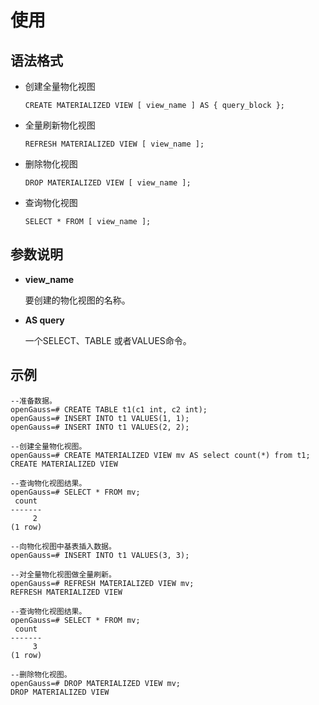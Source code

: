 # 使用<a name="ZH-CN_TOPIC_0295970205"></a>

## 语法格式<a name="section1810714714319"></a>

-   创建全量物化视图

    ```
    CREATE MATERIALIZED VIEW [ view_name ] AS { query_block }; 
    ```


-   全量刷新物化视图

    ```
    REFRESH MATERIALIZED VIEW [ view_name ];
    ```


-   删除物化视图

    ```
    DROP MATERIALIZED VIEW [ view_name ];
    ```


-   查询物化视图

    ```
    SELECT * FROM [ view_name ];
    ```

## 参数说明<a name="section6973139183420"></a>

- **view\_name**

  要创建的物化视图的名称。

- **AS query**

  一个SELECT、TABLE 或者VALUES命令。

## 示例<a name="section653116105315"></a>

```
--准备数据。
openGauss=# CREATE TABLE t1(c1 int, c2 int);
openGauss=# INSERT INTO t1 VALUES(1, 1);
openGauss=# INSERT INTO t1 VALUES(2, 2);

--创建全量物化视图。
openGauss=# CREATE MATERIALIZED VIEW mv AS select count(*) from t1;
CREATE MATERIALIZED VIEW

--查询物化视图结果。
openGauss=# SELECT * FROM mv;
 count 
-------
     2
(1 row)

--向物化视图中基表插入数据。
openGauss=# INSERT INTO t1 VALUES(3, 3);

--对全量物化视图做全量刷新。
openGauss=# REFRESH MATERIALIZED VIEW mv;
REFRESH MATERIALIZED VIEW

--查询物化视图结果。
openGauss=# SELECT * FROM mv;
 count 
-------
     3
(1 row)

--删除物化视图。
openGauss=# DROP MATERIALIZED VIEW mv;
DROP MATERIALIZED VIEW
```

